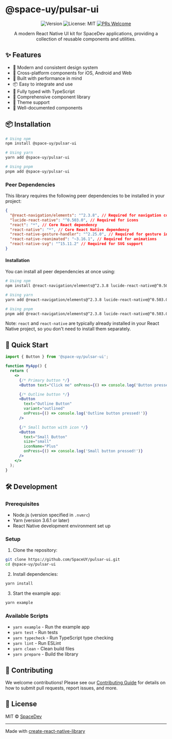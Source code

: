 # @space-uy/pulsar-ui

<div align="center">

![Version](https://img.shields.io/badge/version-0.1.0-blue.svg?cacheSeconds=2592000)
![License: MIT](https://img.shields.io/badge/License-MIT-yellow.svg)
[![PRs Welcome](https://img.shields.io/badge/PRs-welcome-brightgreen.svg)](CONTRIBUTING.md)

A modern React Native UI kit for SpaceDev applications, providing a collection of reusable components and utilities.

</div>

## ✨ Features

- 🎨 Modern and consistent design system
- 📱 Cross-platform components for iOS, Android and Web
- 🚀 Built with performance in mind
- 📦 Easy to integrate and use
- 🔧 Fully typed with TypeScript
- 🎯 Comprehensive component library
- 🌈 Theme support
- 📖 Well-documented components

## 📦 Installation

```sh
# Using npm
npm install @space-uy/pulsar-ui

# Using yarn
yarn add @space-uy/pulsar-ui

# Using pnpm
pnpm add @space-uy/pulsar-ui
```

### Peer Dependencies

This library requires the following peer dependencies to be installed in your project:

```json
{
  "@react-navigation/elements": "^2.3.8", // Required for navigation components
  "lucide-react-native": "^0.503.0", // Required for icons
  "react": "*", // Core React dependency
  "react-native": "*", // Core React Native dependency
  "react-native-gesture-handler": "^2.25.0", // Required for gesture interactions
  "react-native-reanimated": "~3.16.1", // Required for animations
  "react-native-svg": "^15.11.2" // Required for SVG support
}
```

#### Installation

You can install all peer dependencies at once using:

```sh
# Using npm
npm install @react-navigation/elements@^2.3.8 lucide-react-native@^0.503.0 react-native-gesture-handler@^2.25.0 react-native-reanimated@~3.16.1 react-native-svg@^15.11.2

# Using yarn
yarn add @react-navigation/elements@^2.3.8 lucide-react-native@^0.503.0 react-native-gesture-handler@^2.25.0 react-native-reanimated@~3.16.1 react-native-svg@^15.11.2

# Using pnpm
pnpm add @react-navigation/elements@^2.3.8 lucide-react-native@^0.503.0 react-native-gesture-handler@^2.25.0 react-native-reanimated@~3.16.1 react-native-svg@^15.11.2
```

Note: `react` and `react-native` are typically already installed in your React Native project, so you don't need to install them separately.

## 🚀 Quick Start

```jsx
import { Button } from '@space-uy/pulsar-ui';

function MyApp() {
  return (
    <>
      {/* Primary button */}
      <Button text="Click me" onPress={() => console.log('Button pressed!')} />

      {/* Outline button */}
      <Button
        text="Outline Button"
        variant="outlined"
        onPress={() => console.log('Outline button pressed!')}
      />

      {/* Small button with icon */}
      <Button
        text="Small Button"
        size="small"
        iconName="Plus"
        onPress={() => console.log('Small button pressed!')}
      />
    </>
  );
}
```

## 🛠️ Development

### Prerequisites

- Node.js (version specified in `.nvmrc`)
- Yarn (version 3.6.1 or later)
- React Native development environment set up

### Setup

1. Clone the repository:

```sh
git clone https://github.com/SpaceUY/pulsar-ui.git
cd @space-uy/pulsar-ui
```

2. Install dependencies:

```sh
yarn install
```

3. Start the example app:

```sh
yarn example
```

### Available Scripts

- `yarn example` - Run the example app
- `yarn test` - Run tests
- `yarn typecheck` - Run TypeScript type checking
- `yarn lint` - Run ESLint
- `yarn clean` - Clean build files
- `yarn prepare` - Build the library

## 🤝 Contributing

We welcome contributions! Please see our [Contributing Guide](CONTRIBUTING.md) for details on how to submit pull requests, report issues, and more.

## 📄 License

MIT © [SpaceDev](https://github.com/SpaceUY)

---

Made with [create-react-native-library](https://github.com/callstack/react-native-builder-bob)
